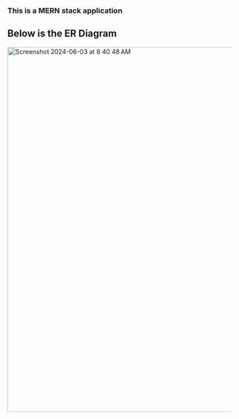 ### This is a MERN stack application

## Below is the ER Diagram



<img width="822" alt="Screenshot 2024-06-03 at 8 40 48 AM" src="https://github.com/keerthiprasannarg/postapplication/assets/109460040/56f213be-2c9d-4ef5-8fd9-2b0464628b89">

